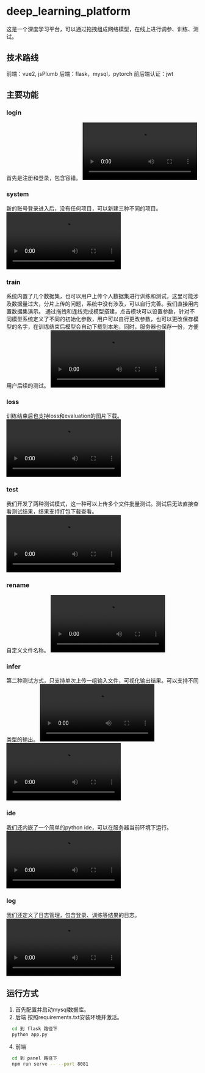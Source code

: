 # deep_learning_platform

这是一个深度学习平台，可以通过拖拽组成网络模型，在线上进行调参、训练、测试。

## 技术路线
前端：vue2, jsPlumb
后端：flask，mysql，pytorch
前后端认证：jwt

## 主要功能

### login
首先是注册和登录，包含容错。
![](/videos/login.mp4)

### system
新的账号登录进入后，没有任何项目，可以新建三种不同的项目。
<video src="/videos/system.mp4" controls="controls">您的浏览器不支持播放该视频！</video>

### train
系统内置了几个数据集，也可以用户上传个人数据集进行训练和测试，这里可能涉及数据量过大，分片上传的问题，系统中没有涉及，可以自行完善。我们直接用内置数据集演示。
通过拖拽和连线完成模型搭建，点击模块可以设置参数，针对不同模型系统定义了不同的初始化参数，用户可以自行更改参数，也可以更改保存模型的名字，在训练结束后模型会自动下载到本地，同时，服务器也保存一份，方便用户后续的测试。
<video src="/videos/train.mp4" controls="controls">您的浏览器不支持播放该视频！</video>

### loss
训练结束后也支持loss和evaluation的图片下载。
<video src="/videos/loss.mp4" controls="controls">您的浏览器不支持播放该视频！</video>

### test
我们开发了两种测试模式，这一种可以上传多个文件批量测试。测试后无法直接查看测试结果，结果支持打包下载查看。
<video src="/videos/test.mp4" controls="controls">您的浏览器不支持播放该视频！</video>

### rename
自定义文件名称。
<video src="/videos/rename.mp4" controls="controls">您的浏览器不支持播放该视频！</video>

### infer
第二种测试方式，只支持单次上传一组输入文件，可视化输出结果。可以支持不同类型的输出。
<video src="/videos/csv_infer.mp4" controls="controls">您的浏览器不支持播放该视频！</video>
<video src="/videos/png_infer.mp4" controls="controls">您的浏览器不支持播放该视频！</video>

### ide
我们还内嵌了一个简单的python ide，可以在服务器当前环境下运行。
<video src="/videos/ide.mp4" controls="controls">您的浏览器不支持播放该视频！</video>

### log
我们还定义了日志管理，包含登录、训练等结果的日志。
<video src="/videos/log.mp4" controls="controls">您的浏览器不支持播放该视频！</video>


## 运行方式
1. 首先配置并启动mysql数据库。
2. 后端
按照requirements.txt安装环境并激活。
```bash
  cd 到 flask 路径下
  python app.py
```
4. 前端
```bash
  cd 到 panel 路径下
  npm run serve -- --port 8081
```


